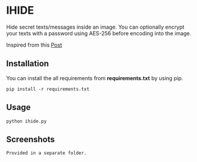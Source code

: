 ﻿# IHIDE

Hide secret texts/messages inside an image. You can optionally encrypt your texts with a password using AES-256 before encoding into the image.

Inspired from this [Post](https://medium.com/better-programming/image-steganography-using-python-2250896e48b9)

## Installation
You can install the all requirements from **requirements.txt** by using pip.

    pip install -r requirements.txt


## Usage

    python ihide.py

## Screenshots
    
    Provided in a separate folder.

